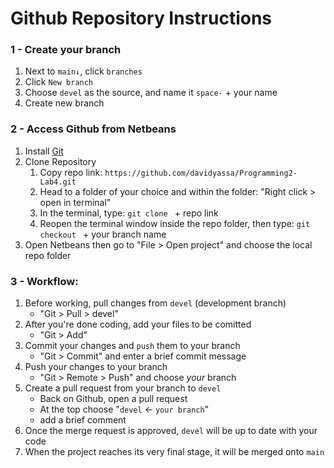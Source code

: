 # Github Repository Instructions

### 1 - Create your branch
1. Next to `main↓`, click `branches`
2. Click `New branch`
3. Choose `devel` as the source, and name it `space-` + your name
4. Create new branch

### 2 - Access Github from Netbeans
1. Install [Git](https://github.com/git-for-windows/git/releases/download/v2.51.0.windows.2/Git-2.51.0.2-64-bit.exe)
2. Clone Repository
     1. Copy repo link: `https://github.com/davidyassa/Programming2-Lab4.git`
     2. Head to a folder of your choice and within the folder: "Right click > open in terminal"
     3. In the terminal, type: `git clone ` + repo link
     4. Reopen the terminal window inside the repo folder, then type: `git checkout ` + your branch name
3. Open Netbeans then go to "File > Open project" and choose the local repo folder

### 3 - Workflow:  
1. Before working, pull changes from `devel`  (development branch)
    - "Git > Pull > devel"
2. After you're done coding, add your files to be comitted
    - "Git > Add"
3. Commit your changes and `push` them to your branch 
    - "Git > Commit" and enter a brief commit message
4. Push your changes to your branch  
    - "Git > Remote > Push" and choose _your_ branch
5. Create a pull request from your branch to `devel`
    - Back on Github, open a pull request
    - At the top choose "`devel` ← `your branch`"
    - add a brief comment
7. Once the merge request is approved, `devel` will be up to date with your code
8. When the project reaches its very final stage, it will be merged onto `main`
